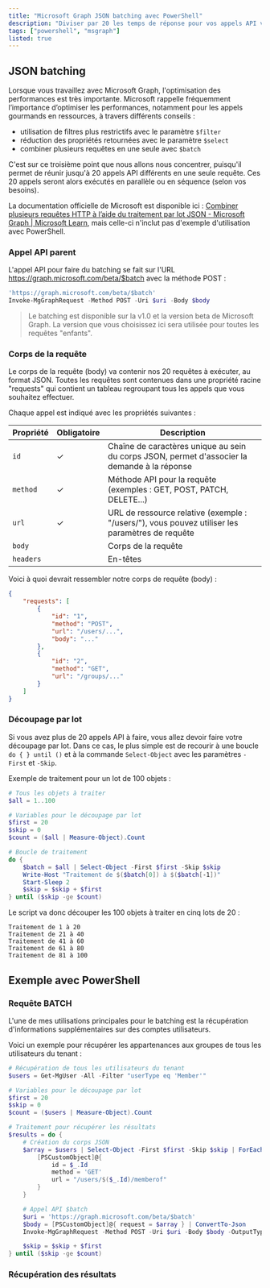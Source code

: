 ```yaml
---
title: "Microsoft Graph JSON batching avec PowerShell"
description: "Diviser par 20 les temps de réponse pour vos appels API vers Microsoft Graph"
tags: ["powershell", "msgraph"]
listed: true
---
```


## JSON batching

Lorsque vous travaillez avec Microsoft Graph, l'optimisation des performances est très importante. Microsoft rappelle fréquemment l’importance d’optimiser les performances, notamment pour les appels gourmands en ressources, à travers différents conseils :

- utilisation de filtres plus restrictifs avec le paramètre `$filter`
- réduction des propriétés retournées avec le paramètre `$select`
- combiner plusieurs requêtes en une seule avec `$batch`

C'est sur ce troisième point que nous allons nous concentrer, puisqu'il permet de réunir jusqu'à 20 appels API différents en une seule requête. Ces 20 appels seront alors exécutés en parallèle ou en séquence (selon vos besoins).

La documentation officielle de Microsoft est disponible ici : [Combiner plusieurs requêtes HTTP à l’aide du traitement par lot JSON - Microsoft Graph \| Microsoft Learn](https://learn.microsoft.com/fr-fr/graph/json-batching?tabs=http), mais celle-ci n'inclut pas d'exemple d'utilisation avec PowerShell.

### Appel API parent

L'appel API pour faire du batching se fait sur l'URL <https://graph.microsoft.com/beta/$batch> avec la méthode POST :

```powershell
'https://graph.microsoft.com/beta/$batch'
Invoke-MgGraphRequest -Method POST -Uri $uri -Body $body
```

> Le batching est disponible sur la v1.0 et la version beta de Microsoft Graph. La version que vous choisissez ici sera utilisée pour toutes les requêtes "enfants".

### Corps de la requête

Le corps de la requête (body) va contenir nos 20 requêtes à exécuter, au format JSON. Toutes les requêtes sont contenues dans une propriété racine "requests" qui contient un tableau regroupant tous les appels que vous souhaitez effectuer.

Chaque appel est indiqué avec les propriétés suivantes :

Propriété | Obligatoire | Description
--------- | ----------- | -----------
`id` | ✓ | Chaîne de caractères unique au sein du corps JSON, permet d'associer la demande à la réponse
`method` | ✓ | Méthode API pour la requête (exemples : GET, POST, PATCH, DELETE...)
`url` | ✓ | URL de ressource relative (exemple : "/users/"), vous pouvez utiliser les paramètres de requête
`body` | | Corps de la requête
`headers` | | En-têtes

Voici à quoi devrait ressembler notre corps de requête (body) :

```json
{
    "requests": [
        {
            "id": "1",
            "method": "POST",
            "url": "/users/...",
            "body": "..."
        },
        {
            "id": "2",
            "method": "GET",
            "url": "/groups/..."
        }
    ]
}
```

### Découpage par lot

Si vous avez plus de 20 appels API à faire, vous allez devoir faire votre découpage par lot. Dans ce cas, le plus simple est de recourir à une boucle `do { } until ()` et à la commande `Select-Object` avec les paramètres `-First` et `-Skip`.

Exemple de traitement pour un lot de 100 objets :

```powershell
# Tous les objets à traiter
$all = 1..100

# Variables pour le découpage par lot
$first = 20
$skip = 0
$count = ($all | Measure-Object).Count

# Boucle de traitement
do {
    $batch = $all | Select-Object -First $first -Skip $skip
    Write-Host "Traitement de $($batch[0]) à $($batch[-1])"
    Start-Sleep 2
    $skip = $skip + $first
} until ($skip -ge $count)
```

Le script va donc découper les 100 objets à traiter en cinq lots de 20 :

```plaintext
Traitement de 1 à 20
Traitement de 21 à 40
Traitement de 41 à 60
Traitement de 61 à 80
Traitement de 81 à 100
```

## Exemple avec PowerShell

### Requête BATCH

L'une de mes utilisations principales pour le batching est la récupération d'informations supplémentaires sur des comptes utilisateurs.

Voici un exemple pour récupérer les appartenances aux groupes de tous les utilisateurs du tenant :

```powershell
# Récupération de tous les utilisateurs du tenant
$users = Get-MgUser -All -Filter "userType eq 'Member'"

# Variables pour le découpage par lot
$first = 20
$skip = 0
$count = ($users | Measure-Object).Count

# Traitement pour récupérer les résultats
$results = do {
    # Création du corps JSON
    $array = $users | Select-Object -First $first -Skip $skip | ForEach-Object {
        [PSCustomObject]@{
            id = $_.Id
            method = 'GET'
            url = "/users/$($_.Id)/memberof"
        }
    }

    # Appel API $batch
    $uri = 'https://graph.microsoft.com/beta/$batch'
    $body = [PSCustomObject]@{ request = $array } | ConvertTo-Json
    Invoke-MgGraphRequest -Method POST -Uri $uri -Body $body -OutputType 'PSObject' -ContentType 'application/json'

    $skip = $skip + $first
} until ($skip -ge $count)
```

### Récupération des résultats

